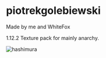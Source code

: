 # piotrekgolebiewski
Made by me and WhiteFox

1.12.2 Texture pack for mainly anarchy.
















![hashimura](https://user-images.githubusercontent.com/95892564/147395566-ec21feb0-73d5-4e47-86ef-911835a383a9.png)
